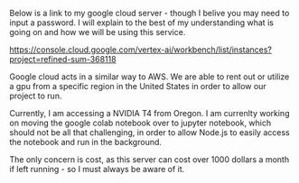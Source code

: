 Below is a link to my google cloud server - though I belive you may need to input a password. I will explain to the best of my understanding what is going on and
how we will be using this service.

https://console.cloud.google.com/vertex-ai/workbench/list/instances?project=refined-sum-368118

Google cloud acts in a similar way to AWS. We are able to rent out or utilize a gpu from a specific region in the United States in order to allow
our project to run. 

Currently, I am accessing a NVIDIA T4 from Oregon. I am currenlty working on moving the google colab notebook over to jupyter notebook, which should not be 
all that challenging, in order to allow Node.js to easily access the notebook and run in the background.

The only concern is cost, as this server can cost over 1000 dollars a month if left running - so I must always be aware of it.
